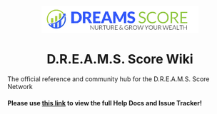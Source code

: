 <p align="center"><img src="wiki-images/ds_logo_tr.png"></p>  

<h1 align="center">D.R.E.A.M.S. Score Wiki</h1>

The official reference and community hub for the D.R.E.A.M.S. Score Network

#### Please use [this link](https://github.com/serikmcc-dev/D.R.E.A.M.S.-Wiki/wiki) to view the full Help Docs and Issue Tracker!
